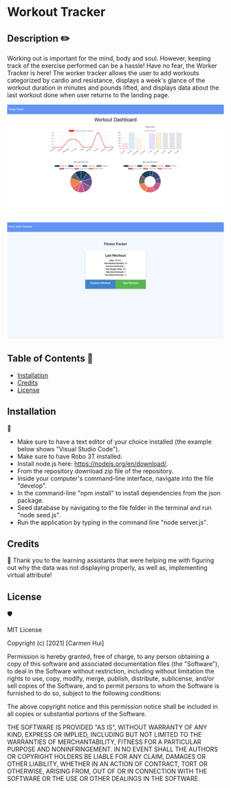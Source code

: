 # Workout Tracker

## Description ✏️

Working out is important for the mind, body and soul. However, keeping track of the exercise performed can be a hassle! Have no fear, the Worker Tracker is here! The worker tracker allows the user to add workouts categorized by cardio and resistance, displays a week's glance of the workout duration in minutes and pounds lifted, and displays data about the last workout done when user returns to the landing page. 


![Dashboard Screenshot](public/assets/workoutTracker_dashboard.png)
![Fitness Tracker Screenshot](public/assets/workoutTracker_fitnessTracker.png)

## Table of Contents 📜

* [Installation](#installation)
* [Credits](#credits)
* [License](#license)


## Installation 
💾

* Make sure to have a text editor of your choice installed (the example below shows "Visual Studio Code").
* Make sure to have Robo 3T installed.
* Install node.js here: https://nodejs.org/en/download/.
* From the repository download zip file of the repository.
* Inside your computer's command-line interface, navigate into the file "develop".
* In the command-line "npm install" to install dependencies from the json package.
* Seed database by navigating to the file folder in the terminal and run "node seed.js".
* Run the application by typing in the command line "node server.js".


## Credits 
📣
Thank you to the learning assistants that were helping me with figuring out why the data was not displaying properly, as well as, implementing virtual attribute!

## License 
🛡️

MIT License

Copyright (c) [2021] [Carmen Hui]

Permission is hereby granted, free of charge, to any person obtaining a copy
of this software and associated documentation files (the "Software"), to deal
in the Software without restriction, including without limitation the rights
to use, copy, modify, merge, publish, distribute, sublicense, and/or sell
copies of the Software, and to permit persons to whom the Software is
furnished to do so, subject to the following conditions:

The above copyright notice and this permission notice shall be included in all
copies or substantial portions of the Software.

THE SOFTWARE IS PROVIDED "AS IS", WITHOUT WARRANTY OF ANY KIND, EXPRESS OR
IMPLIED, INCLUDING BUT NOT LIMITED TO THE WARRANTIES OF MERCHANTABILITY,
FITNESS FOR A PARTICULAR PURPOSE AND NONINFRINGEMENT. IN NO EVENT SHALL THE
AUTHORS OR COPYRIGHT HOLDERS BE LIABLE FOR ANY CLAIM, DAMAGES OR OTHER
LIABILITY, WHETHER IN AN ACTION OF CONTRACT, TORT OR OTHERWISE, ARISING FROM,
OUT OF OR IN CONNECTION WITH THE SOFTWARE OR THE USE OR OTHER DEALINGS IN THE
SOFTWARE.





